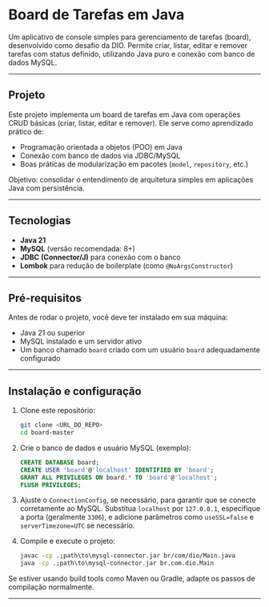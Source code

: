 # Board de Tarefas em Java

Um aplicativo de console simples para gerenciamento de tarefas (board), desenvolvido como desafio da DIO. Permite criar, listar, editar e remover tarefas com status definido, utilizando Java puro e conexão com banco de dados MySQL.

---

##  Projeto

Este projeto implementa um board de tarefas em Java com operações CRUD básicas (criar, listar, editar e remover). Ele serve como aprendizado prático de:

- Programação orientada a objetos (POO) em Java
- Conexão com banco de dados via JDBC/MySQL
- Boas práticas de modularização em pacotes (`model`, `repository`, etc.)

Objetivo: consolidar o entendimento de arquitetura simples em aplicações Java com persistência.

---

##  Tecnologias

- **Java 21**
- **MySQL** (versão recomendada: 8+)
- **JDBC (Connector/J)** para conexão com o banco
- **Lombok** para redução de boilerplate (como `@NoArgsConstructor`)

---

##  Pré-requisitos

Antes de rodar o projeto, você deve ter instalado em sua máquina:

- Java 21 ou superior
- MySQL instalado e um servidor ativo
- Um banco chamado `board` criado com um usuário `board` adequadamente configurado

---

##  Instalação e configuração

1. Clone este repositório:
    ```bash
    git clone <URL_DO_REPO>
    cd board-master
    ```

2. Crie o banco de dados e usuário MySQL (exemplo):
    ```sql
    CREATE DATABASE board;
    CREATE USER 'board'@'localhost' IDENTIFIED BY 'board';
    GRANT ALL PRIVILEGES ON board.* TO 'board'@'localhost';
    FLUSH PRIVILEGES;
    ```

3. Ajuste o `ConnectionConfig`, se necessário, para garantir que se conecte corretamente ao MySQL. Substitua `localhost` por `127.0.0.1`, especifique a porta (geralmente `3306`), e adicione parâmetros como `useSSL=false` e `serverTimezone=UTC` se necessário.

4. Compile e execute o projeto:
    ```bash
    javac -cp .;path\to\mysql-connector.jar br/com/dio/Main.java
    java -cp .;path\to\mysql-connector.jar br.com.dio.Main
    ```

Se estiver usando build tools como Maven ou Gradle, adapte os passos de compilação normalmente.

---
